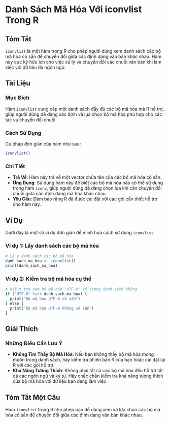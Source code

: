<!--
Meta Description: # Danh Sách Mã Hóa Với iconvlist Trong R ## Tóm Tắt `iconvlist` là một hàm trong R cho phép người dùng xem danh sách các bộ mã hóa có sẵn để chuyển đổ...
Meta Keywords: hóa, các, hàm, danh, sách
-->

# Danh Sách Mã Hóa Với iconvlist Trong R

## Tóm Tắt
`iconvlist` là một hàm trong R cho phép người dùng xem danh sách các bộ mã hóa có sẵn để chuyển đổi giữa các định dạng văn bản khác nhau. Hàm này cực kỳ hữu ích cho việc xử lý và chuyển đổi các chuỗi văn bản khi làm việc với dữ liệu đa ngôn ngữ.

## Tài Liệu
### Mục Đích
Hàm `iconvlist` cung cấp một danh sách đầy đủ các bộ mã hóa mà R hỗ trợ, giúp người dùng dễ dàng xác định và lựa chọn bộ mã hóa phù hợp cho các tác vụ chuyển đổi chuỗi.

### Cách Sử Dụng
Cú pháp đơn giản của hàm như sau:
```R
iconvlist()
```

### Chi Tiết
- **Trả Về**: Hàm này trả về một vector chứa tên của các bộ mã hóa có sẵn.
- **Ứng Dụng**: Sử dụng hàm này để biết các bộ mã hóa nào có thể sử dụng trong hàm `iconv`, giúp người dùng dễ dàng chọn lựa khi cần chuyển đổi chuỗi giữa các định dạng mã hóa khác nhau.
- **Yêu Cầu**: Đảm bảo rằng R đã được cài đặt với các gói cần thiết hỗ trợ cho hàm này.

## Ví Dụ
Dưới đây là một số ví dụ đơn giản để minh họa cách sử dụng `iconvlist`:

### Ví dụ 1: Lấy danh sách các bộ mã hóa
```R
# Lấy danh sách các bộ mã hóa
danh_sach_ma_hoa <- iconvlist()
print(danh_sach_ma_hoa)
```

### Ví dụ 2: Kiểm tra bộ mã hóa cụ thể
```R
# Kiểm tra xem bộ mã hóa "UTF-8" có trong danh sách không
if ("UTF-8" %in% danh_sach_ma_hoa) {
  print("Bộ mã hóa UTF-8 có sẵn")
} else {
  print("Bộ mã hóa UTF-8 không có sẵn")
}
```

## Giải Thích
### Những Điều Cần Lưu Ý
- **Không Tìm Thấy Bộ Mã Hóa**: Nếu bạn không thấy bộ mã hóa mong muốn trong danh sách, hãy kiểm tra phiên bản R của bạn hoặc cài đặt lại R với các gói hỗ trợ.
- **Khả Năng Tương Thích**: Không phải tất cả các bộ mã hóa đều hỗ trợ tất cả các ngôn ngữ và ký tự. Hãy chắc chắn kiểm tra khả năng tương thích của bộ mã hóa với dữ liệu bạn đang làm việc.

## Tóm Tắt Một Câu
Hàm `iconvlist` trong R cho phép bạn dễ dàng xem và lựa chọn các bộ mã hóa có sẵn để chuyển đổi giữa các định dạng văn bản khác nhau.